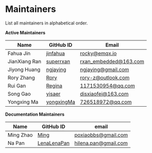 Maintainers
===========

List all maintainers in alphabetical order.

**Active Maintainers**

| Name          | GitHub ID                                   | Email                   |
|---------------|---------------------------------------------|-------------------------|
| Fahua Jin     | [jinfahua](https://github.com/jinfahua)     | <rocky@emqx.io>         |
| JianXiang Ran | [superrxan](https://github.com/superrxan)   | <rxan_embedded@163.com> |
| Jiyong Huang  | [ngjaying](https://github.com/ngjaying)     | <ngjaying@gmail.com>    |
| Rory Zhang    | [Rory](https://github.com/Rory-Z)           | <rory-z@outlook.com>    |
| Rui Gan       | [Regina](https://github.com/Rui-Gan)        | <1171530954@qq.com>     |
| Song Gao      | [yisaer](https://github.com/yisaer)         | <disxiaofei@163.com>    |
| Yongxing Ma   | [yongxingMa](https://github.com/yongxingMa) | <726518972@qq.com>      |

**Documentation Maintainers**

| Name      | GitHub ID                                     | email                  |
|-----------|-----------------------------------------------|------------------------|
| Ming Zhao | [Ming](https://github.com/Swilder-M)          | <poxiaobbs@gmail.com>  |
| Na Pan    | [LenaLenaPan](https://github.com/LenaLenaPan) | <hilena.pan@gmail.com> |

